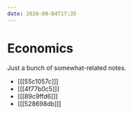 ```yaml
---
date: 2020-09-04T17:35
---
```


# Economics

Just a bunch of somewhat-related notes.

* [[[55c1057c]]]
* [[[4f77b0c5]]]
* [[[89c9ffd6]]]
* [[[528698db]]]
